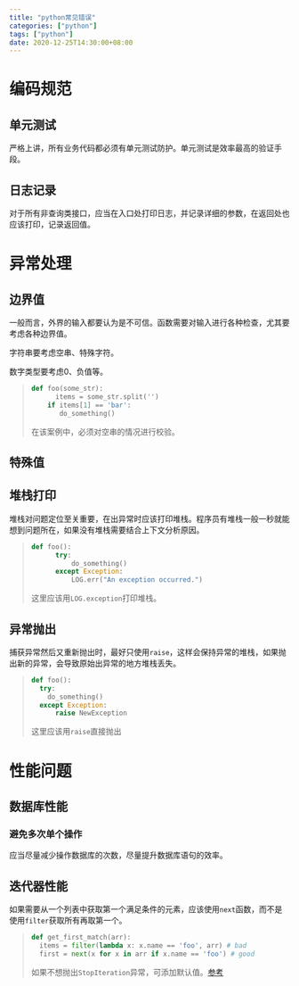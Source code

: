 ```yaml
---
title: "python常见错误"
categories: ["python"]
tags: ["python"]
date: 2020-12-25T14:30:00+08:00
---
```


# 编码规范

## 单元测试

严格上讲，所有业务代码都必须有单元测试防护。单元测试是效率最高的验证手段。

## 日志记录

对于所有非查询类接口，应当在入口处打印日志，并记录详细的参数，在返回处也应该打印，记录返回值。

# 异常处理

## 边界值

一般而言，外界的输入都要认为是不可信。函数需要对输入进行各种检查，尤其要考虑各种边界值。

字符串要考虑空串、特殊字符。

数字类型要考虑0、负值等。

> ```python
> def foo(some_str):
>   	items = some_str.split('')
>     if items[1] == 'bar':
>        do_something()
> ```
>
> 在该案例中，必须对空串的情况进行校验。


## 特殊值

## 堆栈打印

堆栈对问题定位至关重要，在出异常时应该打印堆栈。程序员有堆栈一般一秒就能想到问题所在，如果没有堆栈需要结合上下文分析原因。

> ```python
> def foo():
>   	try:
>     		do_something()
>   	except Exception:
>     		LOG.err("An exception occurred.")
> ```
>
> 这里应该用`LOG.exception`打印堆栈。

## 异常抛出

捕获异常然后又重新抛出时，最好只使用`raise`，这样会保持异常的堆栈，如果抛出新的异常，会导致原始出异常的地方堆栈丢失。

> ```python
> def foo():
>   try:
>     do_something()
>   except Exception:
>   	raise NewException  
> ```
>
> 这里应该用`raise`直接抛出

# 性能问题

## 数据库性能

### 避免多次单个操作

应当尽量减少操作数据库的次数，尽量提升数据库语句的效率。

## 迭代器性能

如果需要从一个列表中获取第一个满足条件的元素，应该使用`next`函数，而不是使用`filter`获取所有再取第一个。

> ```python
> def get_first_match(arr):
>   items = filter(lambda x: x.name == 'foo', arr) # bad
>   first = next(x for x in arr if x.name == 'foo') # good
> ```
>
> 如果不想抛出`StopIteration`异常，可添加默认值。[参考](https://stackoverflow.com/questions/2361426/get-the-first-item-from-an-iterable-that-matches-a-condition)

